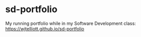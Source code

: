# sd-portfolio
My running portfolio while in my Software Development class:<br>
https://wjtelliott.github.io/sd-portfolio
